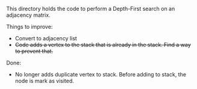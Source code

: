 This directory holds the code to perform a Depth-First search on an adjacency matrix.

Things to improve:
- Convert to adjacency list
- ~~Code adds a vertex to the stack that is already in the stack. Find a way to prevent that.~~


Done:
- No longer adds duplicate vertex to stack. Before adding to stack, the node is mark as visited.